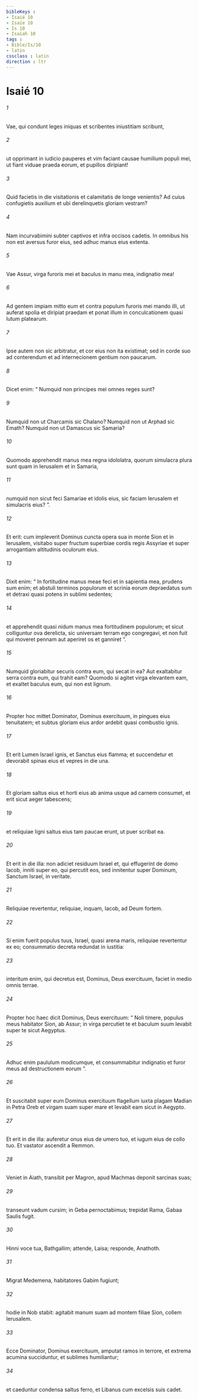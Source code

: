 ```yaml
---
bibleKeys : 
- Isaié 10
- Isaïe 10
- Is 10
- Isaiah 10
tags : 
- Bible/Is/10
- latin
cssclass : latin
direction : ltr
---
```


# Isaié 10

###### 1
Vae, qui condunt leges iniquas et scribentes iniustitiam scribunt,
###### 2
ut opprimant in iudicio pauperes et vim faciant causae humilium populi mei, ut fiant viduae praeda eorum, et pupillos diripiant!
###### 3
Quid facietis in die visitationis et calamitatis de longe venientis? Ad cuius confugietis auxilium et ubi derelinquetis gloriam vestram?
###### 4
Nam incurvabimini subter captivos et infra occisos cadetis. In omnibus his non est aversus furor eius, sed adhuc manus eius extenta.
###### 5
Vae Assur, virga furoris mei et baculus in manu mea, indignatio mea!
###### 6
Ad gentem impiam mitto eum et contra populum furoris mei mando illi, ut auferat spolia et diripiat praedam et ponat illum in conculcationem quasi lutum platearum.
###### 7
Ipse autem non sic arbitratur, et cor eius non ita existimat; sed in corde suo ad conterendum et ad internecionem gentium non paucarum.
###### 8
Dicet enim: “ Numquid non principes mei omnes reges sunt?
###### 9
Numquid non ut Charcamis sic Chalano? Numquid non ut Arphad sic Emath? Numquid non ut Damascus sic Samaria?
###### 10
Quomodo apprehendit manus mea regna idololatra, quorum simulacra plura sunt quam in Ierusalem et in Samaria,
###### 11
numquid non sicut feci Samariae et idolis eius, sic faciam Ierusalem et simulacris eius? ”.
###### 12
Et erit: cum impleverit Dominus cuncta opera sua in monte Sion et in Ierusalem, visitabo super fructum superbiae cordis regis Assyriae et super arrogantiam altitudinis oculorum eius. 
###### 13
Dixit enim: “ In fortitudine manus meae feci et in sapientia mea, prudens sum enim; et abstuli terminos populorum et scrinia eorum depraedatus sum et detraxi quasi potens in sublimi sedentes;
###### 14
et apprehendit quasi nidum manus mea fortitudinem populorum; et sicut colliguntur ova derelicta, sic universam terram ego congregavi, et non fuit qui moveret pennam aut aperiret os et ganniret ”.
###### 15
Numquid gloriabitur securis contra eum, qui secat in ea? Aut exaltabitur serra contra eum, qui trahit eam? Quomodo si agitet virga elevantem eam, et exaltet baculus eum, qui non est lignum.
###### 16
Propter hoc mittet Dominator, Dominus exercituum, in pingues eius tenuitatem; et subtus gloriam eius ardor ardebit quasi combustio ignis.
###### 17
Et erit Lumen Israel ignis, et Sanctus eius flamma; et succendetur et devorabit spinas eius et vepres in die una.
###### 18
Et gloriam saltus eius et horti eius ab anima usque ad carnem consumet, et erit sicut aeger tabescens;
###### 19
et reliquiae ligni saltus eius tam paucae erunt, ut puer scribat ea.
###### 20
Et erit in die illa: non adiciet residuum Israel et, qui effugerint de domo Iacob, inniti super eo, qui percutit eos, sed innitentur super Dominum, Sanctum Israel, in veritate.
###### 21
Reliquiae revertentur, reliquiae, inquam, Iacob, ad Deum fortem.
###### 22
Si enim fuerit populus tuus, Israel, quasi arena maris, reliquiae revertentur ex eo; consummatio decreta redundat in iustitia:
###### 23
interitum enim, qui decretus est, Dominus, Deus exercituum, faciet in medio omnis terrae.
###### 24
Propter hoc haec dicit Dominus, Deus exercituum: “ Noli timere, populus meus habitator Sion, ab Assur; in virga percutiet te et baculum suum levabit super te sicut Aegyptus. 
###### 25
Adhuc enim paululum modicumque, et consummabitur indignatio et furor meus ad destructionem eorum ”. 
###### 26
Et suscitabit super eum Dominus exercituum flagellum iuxta plagam Madian in Petra Oreb et virgam suam super mare et levabit eam sicut in Aegypto.
###### 27
Et erit in die illa: auferetur onus eius de umero tuo, et iugum eius de collo tuo. Et vastator ascendit a Remmon.
###### 28
Veniet in Aiath, transibit per Magron, apud Machmas deponit sarcinas suas;
###### 29
transeunt vadum cursim; in Geba pernoctabimus; trepidat Rama, Gabaa Saulis fugit.
###### 30
Hinni voce tua, Bathgallim; attende, Laisa; responde, Anathoth.
###### 31
Migrat Medemena, habitatores Gabim fugiunt;
###### 32
hodie in Nob stabit: agitabit manum suam ad montem filiae Sion, collem Ierusalem.
###### 33
Ecce Dominator, Dominus exercituum, amputat ramos in terrore, et extrema acumina succiduntur, et sublimes humiliantur;
###### 34
et caeduntur condensa saltus ferro, et Libanus cum excelsis suis cadet.
